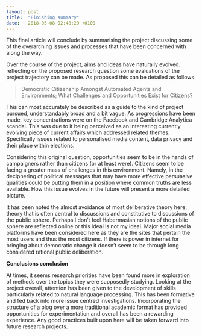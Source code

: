 ```yaml
---
layout: post
title:  "Finishing summary"
date:   2018-05-08 02:48:29 +0100
---
```

This final article will conclude by summarising the project discussing some of the overarching issues and processes that have been concerned with along the way.

Over the course of the project, aims and ideas have naturally evolved. reflecting on the proposed research question some evaluations of the project trajectory can be made. As proposed this can be detailed as follows.

> Democratic Citizenship Amongst Automated Agents and Environments; What Challenges and Opportunities Exist for Citizens?

This can most accurately be described as a guide to the kind of project pursued, understandably broad and a bit vague. As progressions have been made, key concentrations were on the Facebook and Cambridge Analytica scandal. This was due to it being perceived as an interesting currently evolving piece of current affairs which addressed related themes. Specifically issues related to personalised media content, data privacy and their place within elections.

Considering this original question, opportunities seem to be in the hands of campaigners rather than citizens (or at least were). Citizens seem to be facing a greater mass of challenges in this environment. Namely, in the deciphering of political messages that may have more effective persuasive qualities could be putting them in a position where common truths are less available. How this issue evolves in the future will present a more detailed picture.

It has been noted the almost avoidance of most deliberative theory here, theory that is often central to discussions and constitutive to discussions of the public sphere. Perhaps I don’t feel Habermasian notions of the public sphere are reflected online or this ideal is not my ideal. Major social media platforms have been considered here as they are the sites that pertain the most users and thus the most citizens. If there is power in internet for bringing about democratic change it doesn’t seem to be through long considered rational public deliberation.

**Conclusions conclusion**

At times, it seems research priorities have been found more in exploration of methods over the topics they were supposedly studying. Looking at the project overall, attention has been given to the development of skills particularly related to natural language processing. This has been formative and fed back into more issue centred investigations. Incorporating the structure of a blog over a more traditional academic format has provided opportunities for experimentation and overall has been a rewarding experience. Any good practices built upon here will be taken forward into future research projects.

